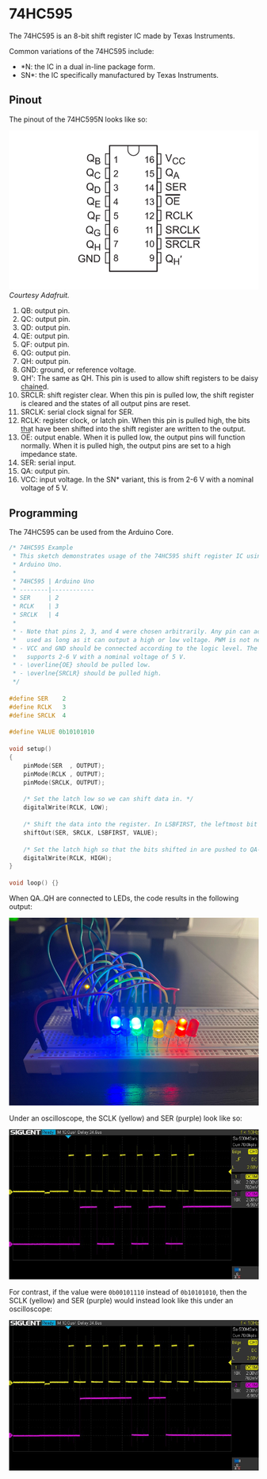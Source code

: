 # 74HC595

The 74HC595 is an 8-bit shift register IC made by Texas Instruments.

Common variations of the 74HC595 include:
- \*N: the IC in a dual in-line package form.
- SN\*: the IC specifically manufactured by Texas Instruments.

## Pinout

The pinout of the 74HC595N looks like so:

![](./figures/74hc595-pinout.png)
*Courtesy Adafruit.*

1. QB: output pin.
2. QC: output pin.
3. QD: output pin.
4. QE: output pin.
5. QF: output pin.
6. QG: output pin.
7. QH: output pin.
8. GND: ground, or reference voltage.
9. QH': The same as QH. This pin is used to allow shift registers to be daisy chained.
10. <span style="text-decoration:overline">SRCLR</span>: shift register clear. When this pin is pulled low, the shift register is cleared and the states of all output pins are reset.
11. SRCLK: serial clock signal for SER.
12. RCLK: register clock, or latch pin. When this pin is pulled high, the bits that have been shifted into the shift register are written to the output.
13. <span style="text-decoration:overline">OE</span>: output enable. When it is pulled low, the output pins will function normally. When it is pulled high, the output pins are set to a high impedance state.
14. SER: serial input.
15. QA: output pin.
16. VCC: input voltage. In the SN\* variant, this is from 2-6 V with a nominal voltage of 5 V.

## Programming

The 74HC595 can be used from the Arduino Core.

```cpp
/* 74HC595 Example
 * This sketch demonstrates usage of the 74HC595 shift register IC using an
 * Arduino Uno.
 *
 * 74HC595 | Arduino Uno
 * --------|------------
 * SER     | 2
 * RCLK    | 3
 * SRCLK   | 4
 *
 * - Note that pins 2, 3, and 4 were chosen arbitrarily. Any pin can actually be
 *   used as long as it can output a high or low voltage. PWM is not needed.
 * - VCC and GND should be connected according to the logic level. The 74HC595
 *   supports 2-6 V with a nominal voltage of 5 V.
 * - \overline{OE} should be pulled low.
 * - \overlne{SRCLR} should be pulled high.
 */

#define SER    2
#define RCLK   3
#define SRCLK  4

#define VALUE 0b10101010

void setup()
{
	pinMode(SER  , OUTPUT);
	pinMode(RCLK , OUTPUT);
	pinMode(SRCLK, OUTPUT);

	/* Set the latch low so we can shift data in. */
	digitalWrite(RCLK, LOW);

	/* Shift the data into the register. In LSBFIRST, the leftmost bit is QA. */
	shiftOut(SER, SRCLK, LSBFIRST, VALUE);

	/* Set the latch high so that the bits shifted in are pushed to QA-QH. */
	digitalWrite(RCLK, HIGH);
}

void loop() {}
```

When QA..QH are connected to LEDs, the code results in the following output:

![](./figures/shift-register-example.jpg)

Under an oscilloscope, the SCLK (yellow) and SER (purple) look like so:

![](./figures/shift-register-oscilloscope-0.jpg)

For contrast, if the value were `0b00101110` instead of `0b10101010`, then the SCLK (yellow) and SER (purple) would instead look like this under an oscilloscope:

![](./figures/shift-register-oscilloscope-1.jpg)
